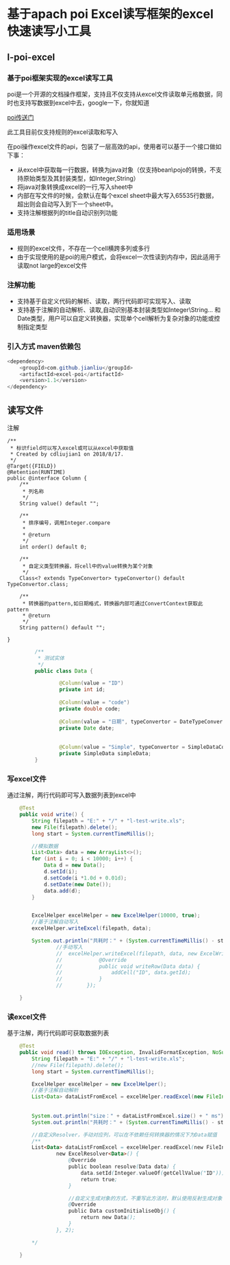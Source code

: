基于apach poi Excel读写框架的excel快速读写小工具
===
## l-poi-excel
### 基于poi框架实现的excel读写工具
poi是一个开源的文档操作框架，支持且不仅支持从excel文件读取单元格数据，同时也支持写数据到excel中去，google一下，你就知道

[poi传送门](https://github.com/apache/poi)

此工具目前仅支持规则的excel读取和写入

在poi操作excel文件的api，包装了一层高效的api，使用者可以基于一个接口做如下事：
* 从excel中获取每一行数据，转换为java对象（仅支持bean\pojo的转换，不支持原始类型及其封装类型，如Integer,String）
* 将java对象转换成excel的一行,写入sheet中
* 内部在写文件的时候，会默认在每个excel sheet中最大写入65535行数据，超出则会自动写入到下一个sheet中。
* 支持注解根据列的title自动识别列功能

### 适用场景
* 规则的excel文件，不存在一个cell横跨多列或多行
* 由于实现使用的是poi的用户模式，会将excel一次性读到内存中，因此适用于读取not large的excel文件

### 注解功能
* 支持基于自定义代码的解析、读取，两行代码即可实现写入、读取 
* 支持基于注解的自动解析、读取,自动识别基本封装类型如Integer\String\... 和Date类型，用户可以自定义转换器，实现单个cell解析为复杂对象的功能或控制指定类型  

### 引入方式 maven依赖包
```java
<dependency>
    <groupId>com.github.jianliu</groupId>
    <artifactId>excel-poi</artifactId>
    <version>1.1</version>
</dependency>
```

## 读写文件

注解

    /**
     * 标识field可以写入excel或可以从excel中获取值
     * Created by cdliujian1 on 2018/8/17.
     */
    @Target({FIELD})
    @Retention(RUNTIME)
    public @interface Column {
        /**
         * 列名称
         */
        String value() default "";
    
        /**
         * 排序编号，调用Integer.compare
         *
         * @return
         */
        int order() default 0;
    
        /**
         * 自定义类型转换器，将cell中的value转换为某个对象
         */
        Class<? extends TypeConvertor> typeConvertor() default TypeConvertor.class;
    
        /**
         * 转换器的pattern,如日期格式，转换器内部可通过ConvertContext获取此pattern
         * @return
         */
        String pattern() default "";
    
    }


```java
         /**
          * 测试实体
          */
         public class Data {

                 @Column(value = "ID")
                 private int id;
             
                 @Column(value = "code")
                 private double code;
             
                 @Column(value = "日期", typeConvertor = DateTypeConvertor.class, pattern = "yyyy-MM-dd HH:mm")
                 private Date date;
             
             
                 @Column(value = "Simple", typeConvertor = SimpleDataConvertor.class)
                 private SimpleData simpleData;
         }
```


### 写excel文件

通过注解，两行代码即可写入数据列表到excel中

```java
    @Test
    public void write() {
        String filepath = "E:" + "/" + "l-test-write.xls";
        new File(filepath).delete();
        long start = System.currentTimeMillis();

        //模拟数据
        List<Data> data = new ArrayList<>();
        for (int i = 0; i < 10000; i++) {
            Data d = new Data();
            d.setId(i);
            d.setCode(i *1.0d + 0.01d);
            d.setDate(new Date());
            data.add(d);
        }


        ExcelHelper excelHelper = new ExcelHelper(10000, true);
        //基于注解自动写入
        excelHelper.writeExcel(filepath, data);

        System.out.println("共耗时：" + (System.currentTimeMillis() - start) + " ms");
                //手动写入
                //  excelHelper.writeExcel(filepath, data, new ExcelWriter<Data>() {
                //            @Override
                //            public void writeRow(Data data) {
                //                addCell("ID", data.getId);
                //            }
                //        });

    }
```

### 读excel文件

基于注解，两行代码即可获取数据列表

```java
    @Test
    public void read() throws IOException, InvalidFormatException, NoSuchFieldException, IllegalAccessException {
        String filepath = "E:" + "/" + "l-test-write.xls";
        //new File(filepath).delete();
        long start = System.currentTimeMillis();

        ExcelHelper excelHelper = new ExcelHelper();
        //基于注解自动解析
        List<Data> dataListFromExcel = excelHelper.readExcel(new FileInputStream(filepath), Data.class, 0);
        
        
        System.out.println("size：" + dataListFromExcel.size() + " ms");
        System.out.println("共耗时：" + (System.currentTimeMillis() - start) + " ms");

        //自定义Resolver，手动对应列，可以在不依赖任何转换器的情况下为Data赋值
        /**
        List<Data> dataListFromExcel = excelHelper.readExcel(new FileInputStream(filepath), Data.class,
                new ExcelResolver<Data>() {
                    @Override
                    public boolean resolve(Data data) {
                        data.setId(Integer.valueOf(getCellValue("ID")));
                        return true;
                    }

                    //自定义生成对象的方式，不重写此方法时，默认使用反射生成对象
                    @Override
                    public Data customInitialiseObj() {
                        return new Data();
                    }
                }, 2);

        */

    }
```
